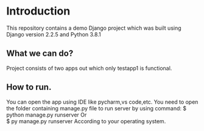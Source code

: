 # Introduction
This repository contains a demo Django project which was built using 
  Django version 2.2.5
  and Python 3.8.1
  
  
## What we can do?
Project consists of two apps out which only testapp1 is functional.

## How to run.
You can open the app using IDE like pycharm,vs code,etc.
You need to open the folder containing manage.py file to run server by using command:
     $ python  manage.py runserver
                Or	
     $ py manage.py runserver 
According to your operating system.
